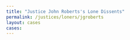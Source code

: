 ```yaml
---
title: "Justice John Roberts's Lone Dissents"
permalink: /justices/loners/jgroberts
layout: cases
cases:
---
```

